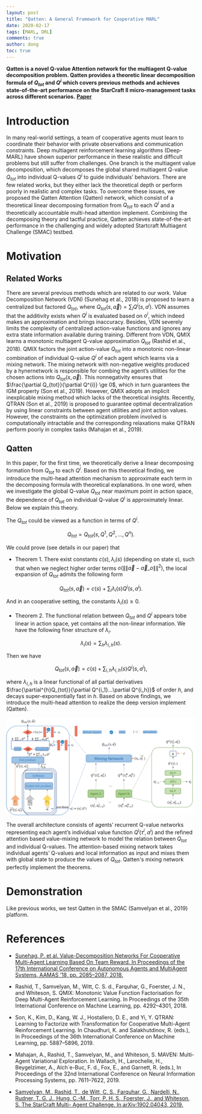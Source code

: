 ```yaml
---
layout: post
title: "Qatten: A General Framework for Cooperative MARL"
date: 2020-02-17
tags: [MARL, DRL]
comments: true
author: dong
toc: true
---
```


<script type="text/javascript" async src="//cdn.mathjax.org/mathjax/latest/MathJax.js?config=TeX-MML-AM_CHTML">
</script>
<script type="text/x-mathjax-config">
  MathJax.Hub.Config({tex2jax: {inlineMath: [['$','$'], ['\\(','\\)']]}});
</script>

**Qatten is a novel Q-value Attention network for the multiagent Q-value decomposition problem.
Qatten provides a theoretic linear decomposition formula of $Q_{tot}$ and $Q^{i}$ which covers previous methods
and achieves state-of-the-art performance on the StarCraft II micro-management tasks across different scenarios.**
[**Paper**](http://arxiv.org/abs/2002.03939)

<!-- more -->

# Introduction
In many real-world settings, a team of cooperative
agents must learn to coordinate their behavior
with private observations and communication
constraints. Deep multiagent reinforcement
learning algorithms (Deep-MARL) have shown
superior performance in these realistic and difficult
problems but still suffer from challenges.
One branch is the multiagent value decomposition,
which decomposes the global shared multiagent
Q-value $Q_{tot}$ into individual Q-values $Q^{i}$ to
guide individuals’ behaviors. There are few related works,
but they either lack the theoretical depth or perform poorly
in realistic and complex tasks. To overcome these issues,
we proposed the Qatten Attention (Qatten) network, which
consist of a theoretical linear decomposing formation from $Q_{tot}$
to each $Q^{i}$ and a theoretically accountable multi-head attention
implement. Combining the decomposing theory and tactful practice, Qatten
achieves state-of-the-art performance in the challenging and 
widely adopted Startcraft Multiagent Challenge (SMAC) testbed.

# Motivation
## Related Works
There are several previous methods which are related to our work. Value Decomposition Network
(VDN) (Sunehag et al., 2018) is proposed to learn a centralized but factored $Q_{tot}$, where
$Q_{tot}(s, \vec{a})= \sum_{i} Q^{i}(s, a^{i})$. VDN assumes that the additivity exists 
when $Q^{i}$ is evaluated based on $o^{i}$, which indeed makes an approximation and brings inaccuracy. 
Besides, VDN severely limits the complexity of centralized action-value functions and 
ignores any extra state information available during training. Different from VDN, 
QMIX learns a monotonic multiagent Q-value approximation $Q_{tot}$ (Rashid et al., 2018). 
QMIX factors the joint action-value $Q_{tot}$ into a monotonic non-linear combination 
of individual Q-value $Q^{i}$ of each agent which learns via a mixing network. 
The mixing network with non-negative weights produced by a hynernetwork is responsible for
combing the agent’s utilities for the chosen actions into $Q_{tot}(s, \vec{a})$.
This nonnegativity ensures that $\frac{\partial Q_{tot}}{\partial Q^{i}} \ge 0$,
which in turn guarantees the IGM property (Son et al., 2019).
However, QMIX adopts an implicit inexplicable mixing method which lacks of the theoretical insights.
Recently, QTRAN (Son et al., 2019) is proposed to guarantee optimal decentralization by using linear
constraints between agent utilities and joint action values. However, the constraints on the optimization
problem involved is computationally intractable and the corresponding relaxations make QTRAN perform
poorly in complex tasks (Mahajan et al., 2019).

## Qatten
In this paper, for the first time, we theoretically
derive a linear decomposing formation from $Q_{tot}$
to each $Q^{i}$. Based on this theoretical finding, we
introduce the multi-head attention mechanism to
approximate each term in the decomposing formula
with theoretical explanations. In one word, when we
investigate the global Q-value $Q_{tot}$ near maximum point
in action space, the dependence of $Q_{tot}$ on individual Q-value
$Q^{i}$ is approximately linear. Below we explain this theory.

The $Q_{tot}$ could be viewed as a function in terms of $Q^{i}$.

$$Q_{tot}=Q_{tot}(s, Q^{1}, Q^{2}, ..., Q^{n}).$$

We could prove (see details in our paper) that 
- Theorem 1. There exist constants $c(s),\lambda_i(s)$ (depending on state $s$), 
such that when we neglect higher order terms $o(\|\| \vec{a}- \vec{a}\_{o} \|\|^2)$, 
the local expansion of $Q_{tot}$ admits the following form

$$Q_{tot}(s,\vec{a})=c(s) +\sum_i \lambda_i(s) Q^{i}(s,a^i).$$

And in an cooperative setting, the constants $\lambda_i(s) \ge 0$.
- Theorem 2. The functional relation between $Q_{tot}$ and $Q^{i}$ appears tobe linear in action space, 
yet contains all the non-linear information. We have the following finer structure of $\lambda_{i}$.

$$\lambda_i(s)=\sum_{h} \lambda_{i,h}(s).$$

Then we have

$$Q_{tot}(s,\vec{a})=c(s) +\sum_{i,h} \lambda_{i,h}(s) Q^{i}(s,a^i),$$

where $\lambda_{i,h}$ is a linear functional of all partial derivatives 
$\frac{\partial^{h}Q_{tot}}{\partial Q^{i_1}...\partial Q^{i_h}}$ of order $h$, 
and decays super-exponentially fast in $h.$ 
Based on above findings, we introduce the multi-head attention to realize the deep
version implement (Qatten).

![Qatten Framework](https://github.com/cndota/cndota.github.io/raw/master/images/2020-02-17-Qatten/Qatten.png)

The overall architecture consists
of agents’ recurrent Q-value networks representing each
agent’s individual value function $Q^{i}(\tau^{i}, a^{i})$ and the refined
attention based value-mixing network to model the relation
between $Q_{tot}$ and individual Q-values. The attention-based
mixing network takes individual agents’ Q-values and local
information as input and mixes them with global state to
produce the values of $Q_{tot}$. Qatten's mixing network
perfectly implement the theorems.

# Demonstration
Like previous works, we test Qatten in the SMAC (Samvelyan
et al., 2019) platform. 

# References
- [Sunehag, P. et al. Value-Decomposition Networks For Cooperative Multi-Agent Learning Based
On Team Reward. In Proceedings of the 17th International Conference on Autonomous Agents and MultiAgent 
Systems, AAMAS ’18, pp. 2085–2087, 2018.](http://dl.acm.org/citation.cfm?id=3237383.3238080.)

- Rashid, T., Samvelyan, M., Witt, C. S. d., Farquhar, G., Foerster,
J. N., and Whiteson, S. QMIX: Monotonic Value
Function Factorisation for Deep Multi-Agent Reinforcement
Learning. In Proceedings of the 35th International
Conference on Machine Learning, pp. 4292–4301, 2018.

- Son, K., Kim, D., Kang, W. J., Hostallero, D. E., and Yi,
Y. QTRAN: Learning to Factorize with Transformation
for Cooperative Multi-Agent Reinforcement Learning.
In Chaudhuri, K. and Salakhutdinov, R. (eds.), In Proceedings
of the 36th International Conference on Machine
Learning,  pp. 5887–5896, 2019.

- Mahajan, A., Rashid, T., Samvelyan, M., and Whiteson,
S. MAVEN: Multi-Agent Variational Exploration. In
Wallach, H., Larochelle, H., Beygelzimer, A., Alch´e-Buc,
F. d., Fox, E., and Garnett, R. (eds.), In Proceedings of the
32nd International Conference on Neural Information
Processing Systems, pp. 7611–7622, 2019.

- [Samvelyan, M., Rashid, T., de Witt, C. S., Farquhar, G.,
Nardelli, N., Rudner, T. G. J., Hung, C.-M., Torr, P.
H. S., Foerster, J., and Whiteson, S. The StarCraft Multi-
Agent Challenge. In arXiv:1902.04043,
2019.](http://arxiv.org/abs/1902.04043.)